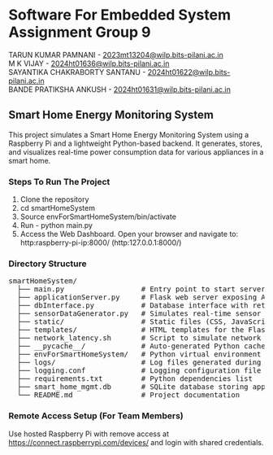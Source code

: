 # Software For Embedded System Assignment Group 9

TARUN KUMAR PAMNANI - 2023mt13204@wilp.bits-pilani.ac.in </br>
M K VIJAY - 2024ht01636@wilp.bits-pilani.ac.in</br>
SAYANTIKA CHAKRABORTY SANTANU - 2024ht01622@wilp.bits-pilani.ac.in</br>
BANDE PRATIKSHA ANKUSH - 2024ht01631@wilp.bits-pilani.ac.in  </br>



## Smart Home Energy Monitoring System
This project simulates a Smart Home Energy Monitoring System using a Raspberry Pi and a lightweight Python-based backend. It generates, stores, and visualizes real-time power consumption data for various appliances in a smart home.


### Steps To Run The Project
1. Clone the repository
2. cd smartHomeSystem
3. Source envForSmartHomeSystem/bin/activate
5. Run - python main.py
6. Access the Web Dashboard. Open your browser and navigate to: http:raspberry-pi-ip:8000/ (http:127.0.0.1:8000/)


### Directory Structure
<pre>
smartHomeSystem/                                                 
  ├── main.py                  # Entry point to start server and data generator
  ├── applicationServer.py     # Flask web server exposing APIs for data access
  ├── dbInterface.py           # Database interface with retry logic
  ├── sensorDataGenerator.py   # Simulates real-time sensor data for appliances
  ├── static/                  # Static files (CSS, JavaScript) for the web dashboard
  ├── templates/               # HTML templates for the Flask server
  ├── network_latency.sh       # Script to simulate network latency (optional)
  ├── __pycache__/             # Auto-generated Python cache files
  ├── envForSmartHomeSystem/   # Python virtual environment for easy setup
  ├── logs/                    # Log files generated during system operation
  ├── logging.conf             # Logging configuration file
  ├── requirements.txt         # Python dependencies list 
  ├── smart_home_mgmt.db       # SQLite database storing appliance data
  └── README.md                # Project documentation
</pre>

### Remote Access Setup (For Team Members)
Use hosted Raspberry Pi with remove access at https://connect.raspberrypi.com/devices/ and login with shared credentials.
